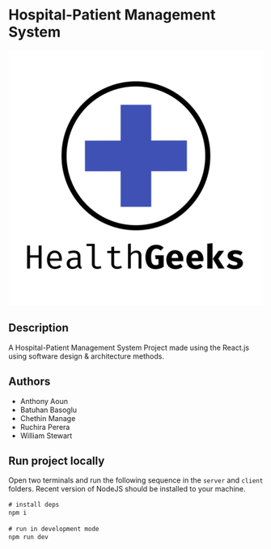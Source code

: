 # Hospital-Patient Management System
![logo](design/logo.png)

## Description

A Hospital-Patient Management System Project made using the React.js using software design & architecture methods.

## Authors

- Anthony Aoun
- Batuhan Basoglu
- Chethin Manage
- Ruchira Perera
- William Stewart

## Run project locally

Open two terminals and run the following sequence in the `server` and `client` folders. Recent version of NodeJS should be installed to your machine.

```shell
# install deps
npm i

# run in development mode
npm run dev
```
